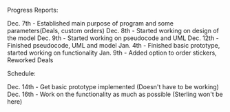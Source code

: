 Progress Reports:

  Dec. 7th - Established main purpose of program and some parameters(Deals, custom orders)
  Dec. 8th - Started working on design of the model
  Dec. 9th - Started working on pseudocode and UML
  Dec. 12th - Finished pseudocode, UML and model
  Jan. 4th - Finished basic prototype, started working on functionality
  Jan. 9th - Added option to order stickers, Reworked Deals

Schedule:
  
  Dec. 14th - Get basic prototype implemented (Doesn't have to be working)
  Dec. 16th - Work on the functionality as much as possible (Sterling won't be here)
